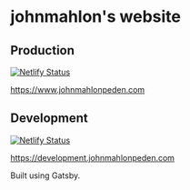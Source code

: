 # johnmahlon's website

## Production
[![Netlify Status](https://api.netlify.com/api/v1/badges/cc13ae4e-8686-4ed5-99b2-096e68ff9627/deploy-status)](https://app.netlify.com/sites/johnmahlonpeden/deploys)

https://www.johnmahlonpeden.com

## Development
[![Netlify Status](https://api.netlify.com/api/v1/badges/a566cfc9-0107-44f3-baa7-d552bf108c5c/deploy-status)](https://app.netlify.com/sites/angry-nobel-c6c126/deploys)

https://development.johnmahlonpeden.com

Built using Gatsby.

